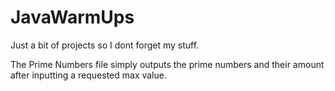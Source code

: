 # JavaWarmUps
Just a bit of projects so I dont forget my stuff.


The Prime Numbers file simply outputs the prime numbers and their amount after inputting a requested max value.
